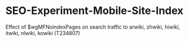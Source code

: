 # SEO-Experiment-Mobile-Site-Index
Effect of $wgMFNoindexPages on search traffic to arwiki, zhwiki, hiwiki, itwiki, nlwiki, kowiki (T234807)
